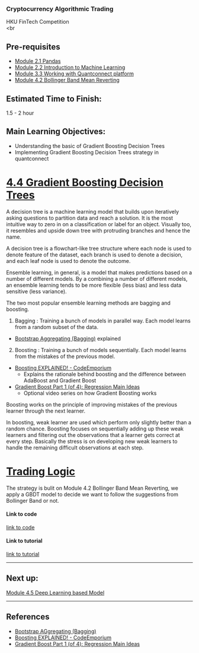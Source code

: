 ### Cryptocurrency Algorithmic Trading
HKU FinTech Competition
<br><br

## Pre-requisites
- [Module 2.1 Pandas](https://github.com/TonyTang1997/hku-crypto-algo-trading-research/blob/main/tutorials/Module%202%20-%20Data%20Science%20and%20Machine%20Learning/Module%202.1%20Pandas.md)
- [Module 2.2 Introduction to Machine Learning](https://github.com/TonyTang1997/hku-crypto-algo-trading-research/blob/main/tutorials/Module%202%20-%20Data%20Science%20and%20Machine%20Learning/Module%202.2%20Introduction%20to%20Machine%20Learning.md)
- [Module 3.3 Working with Quantconnect platform](https://github.com/TonyTang1997/hku-crypto-algo-trading-research/tree/main/tutorials/Module%203%20-%20Quantitative%20Finance)
- [Module 4.2 Bollinger Band Mean Reverting](https://github.com/TonyTang1997/hku-crypto-algo-trading-research/blob/main/tutorials/Module%204%20-%20Trading%20Strat/Module%204.2%20Bollinger%20Band%20Mean%20Reverting.md)

## Estimated Time to Finish:
1.5 - 2 hour

## Main Learning Objectives:
- Understanding the basic of Gradient Boosting Decision Trees
- Implementing Gradient Boosting Decision Trees strategy in quantconnect


# <ins> 4.4 Gradient Boosting Decision Trees <ins/>

A decision tree is a machine learning model that builds upon iteratively asking questions to partition data and reach a solution. It is the most intuitive way to zero
in on a classification or label for an object. Visually too, it resembles and upside down tree with protruding branches and hence the name.

A decision tree is a flowchart-like tree structure where each node is used to denote feature of the dataset, each branch is used to denote a decision, and each leaf
node is used to denote the outcome.

Ensemble learning, in general, is a model that makes predictions based on a number of different models. By a combining a number of different models, an ensemble learning tends to be more flexible (less bias) and less data sensitive (less variance).

The two most popular ensemble learning methods are bagging and boosting.
1. Bagging : Training a bunch of models in parallel way. Each model learns from a random subset of the data.
  - [Bootstrap Aggregating (Bagging)](https://www.youtube.com/watch?v=2Mg8QD0F1dQ) explained

2. Boosting : Training a bunch of models sequentially. Each model learns from the mistakes of the previous model.
  - [Boosting EXPLAINED! - CodeEmporium](https://www.youtube.com/watch?v=MIPkK5ZAsms)
    - Explains the rationale behind boosting and the difference between AdaBoost and Gradient Boost
  - [Gradient Boost Part 1 (of 4): Regression Main Ideas](https://www.youtube.com/watch?v=3CC4N4z3GJc)
    - Optional video series on how Gradient Boosting works

Boosting works on the principle of improving mistakes of the previous learner through the next learner.

In boosting, weak learner are used which perform only slightly better than a random chance.
Boosting focuses on sequentially adding up these weak learners and filtering out the observations that a learner gets correct at every step. Basically the stress is on
developing new weak learners to handle the remaining difficult observations at each step.

# <ins> Trading Logic <ins/>

The strategy is bulit on Module 4.2 Bollinger Band Mean Reverting, we apply a GBDT model to decide we want to follow the suggestions from Bollinger Band or not.


#### Link to code
[link to code](https://github.com/TonyTang1997/hku-crypto-algo-trading-research/tree/main/algos/lightgbm_btc)

#### Link to tutorial
[link to tutorial](https://www.quantconnect.com/tutorials/strategy-library/gradient-boosting-model)

---
## Next up:

[Module 4.5 Deep Learning based Model](<./Module 4.5 Deep Learning based Model.md>)

---

## References
  - [Bootstrap AGgregating (Bagging)](https://www.youtube.com/watch?v=2Mg8QD0F1dQ)
  - [Boosting EXPLAINED! - CodeEmporium](https://www.youtube.com/watch?v=MIPkK5ZAsms)
  - [Gradient Boost Part 1 (of 4): Regression Main Ideas](https://www.youtube.com/watch?v=3CC4N4z3GJc)
